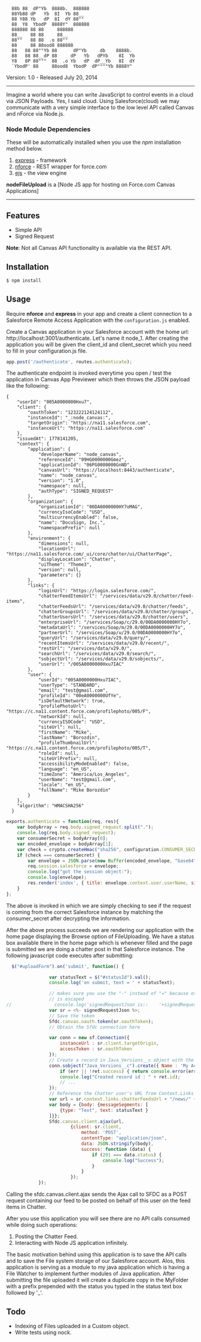 ```
  88b 88  dP"Yb  8888b.  888888                  
  88Yb88 dP   Yb  8I  Yb 88__                    
  88 Y88 Yb   dP  8I  dY 88""                    
  88  Y8  YbodP  8888Y"  888888                  
  888888 88 88     888888                        
  88__   88 88     88__                          
  88""   88 88  .o 88""                          
  88     88 88ood8 888888                        
  88   88 88""Yb 88      dP"Yb     db    8888b.  
  88   88 88__dP 88     dP   Yb   dPYb    8I  Yb 
  Y8   8P 88"""  88  .o Yb   dP  dP__Yb   8I  dY 
  `YbodP' 88     88ood8  YbodP  dP""""Yb 8888Y"  
```

Version: 1.0 - Released July 20, 2014

*****

Imagine a world where you can write JavaScript to control events in a cloud via JSON Payloads. Yes, I said cloud. Using Salesforce(cloud) we may communicate with a very simple interface to the low level API called Canvas and nForce via Node.js.

### Node Module Dependencies

These will be automatically installed when you use the *npm* installation method below.

1. [express](http://expressjs.com/) - framework
2. [nforce](https://github.com/kevinohara80/nforce) - REST wrapper for force.com
3. [ejs](embeddedjs.com/) - the view engine

**nodeFileUpload** is a [Node JS app for hosting on Force.com Canvas Applications]
*****
## Features

* Simple API
* Signed Request

**Note**: Not all Canvas API functionality is available via the REST API.

## Installation

```bash
$ npm install
```

## Usage

Require **nforce** and **express** in your app and create a client connection to a Salesforce Remote Access Application with the `configuration.js` enabled.

Create a Canvas application in your Salesforce account with the home url: http://localhost:3001/authenticate. Let's name it node_1. After creating the application you will be given the client_id and client_secret which you need to fill in your configuration.js file.

```js
app.post('/authenticate', routes.authenticate);
```

The authenticate endpoint is invoked everytime you open / test the application in Canvas App Previewer which then throws the JSON payload like the following:
```Sample HTTP POST request body from Salesforce
{
    "userId": "005A0000000Hxu7",
    "client": {
        "oauthToken": "123222124124112",
        "instanceId": "_:node_canvas:",
        "targetOrigin": "https://na11.salesforce.com",
        "instanceUrl": "https://na11.salesforce.com"
    },
    "issuedAt": 1778141205,
    "context": {
        "application": {
            "developerName": "node_canvas",
            "referenceId": "09HG0000000Gmez",
            "applicationId": "06PG0000000GnND",
            "canvasUrl": "https://localhost:8443/authenticate",
            "name": "node_canvas",
            "version": "1.0",
            "namespace": null,
            "authType": "SIGNED_REQUEST"
        },
        "organization": {
            "organizationId": "00DA0000000HY7oMAG",
            "currencyIsoCode": "USD",
            "multicurrencyEnabled": false,
            "name": "DocuSign, Inc.",
            "namespacePrefix": null
        },
        "environment": {
            "dimensions": null,
            "locationUrl": "https://na11.salesforce.com/_ui/core/chatter/ui/ChatterPage",
            "displayLocation": "Chatter",
            "uiTheme": "Theme3",
            "version": null,
            "parameters": {}
        },
        "links": {
            "loginUrl": "https://login.salesforce.com/",
            "chatterFeedItemsUrl": "/services/data/v29.0/chatter/feed-items",
            "chatterFeedsUrl": "/services/data/v29.0/chatter/feeds",
            "chatterGroupsUrl": "/services/data/v29.0/chatter/groups",
            "chatterUsersUrl": "/services/data/v29.0/chatter/users",
            "enterpriseUrl": "/services/Soap/c/29.0/00DA0000000HY7o",
            "metadataUrl": "/services/Soap/m/29.0/00DA0000000HY7o",
            "partnerUrl": "/services/Soap/u/29.0/00DA0000000HY7o",
            "queryUrl": "/services/data/v29.0/query/",
            "recentItemsUrl": "/services/data/v29.0/recent/",
            "restUrl": "/services/data/v29.0/",
            "searchUrl": "/services/data/v29.0/search/",
            "sobjectUrl": "/services/data/v29.0/sobjects/",
            "userUrl": "/005A0000000Hxu7IAC"
        },
        "user": {
            "userId": "005A0000000Hxu7IAC",
            "userType": "STANDARD",
            "email": "test@gmail.com",
            "profileId": "00eA0000000UfYe",
            "isDefaultNetwork": true,
            "profilePhotoUrl": "https://c.na11.content.force.com/profilephoto/005/F",
            "networkId": null,
            "currencyISOCode": "USD",
            "siteUrl": null,
            "firstName": "Mike",
            "lastName": "Borozdin",
            "profileThumbnailUrl": "https://c.na11.content.force.com/profilephoto/005/T",
            "roleId": null,
            "siteUrlPrefix": null,
            "accessibilityModeEnabled": false,
            "language": "en_US",
            "timeZone": "America/Los_Angeles",
            "userName": "test@gmail.com",
            "locale": "en_US",
            "fullName": "Mike Borozdin"
        }
    },
    "algorithm": "HMACSHA256" 
  }
```

```js
exports.authenticate = function(req, res){
    var bodyArray = req.body.signed_request.split(".");
    console.log(req.body.signed_request);
    var consumerSecret = bodyArray[0];
    var encoded_envelope = bodyArray[1];
    var check = crypto.createHmac("sha256", configuration.CONSUMER_SECRET).update(encoded_envelope).digest("base64");
    if (check === consumerSecret) {
        var envelope = JSON.parse(new Buffer(encoded_envelope, "base64").toString("ascii"));
        req.session.salesforce = envelope;
        console.log("got the session object:");
        console.log(envelope);
        res.render('index', { title: envelope.context.user.userName, signedRequestJson : JSON.stringify(envelope) });
    }
};
```

The above is invoked in which we are simply checking to see if the request is coming from the correct Salesforce instance by matching the consumer_secret after decrypting the information.


After the above process succeeds we are rendering our application with the home page displaying the Browse option of FileUploading. We have a status box available there in the home page which is whenever filled and the page is submitted we are doing a chatter post in that Salesforce instance. The following javascript code executes after submitting:
```js
  $("#uploadForm").on('submit', function() {

                var statusText = $("#statusId").val();
                console.log('on submit, text = ' + statusText);

                // makes sure you use the "-" instead of "=" because otherwise the JSON
                // is escaped
//                console.log('signedRequestJson is::    '+signedRequestJson);
                var sr = <%- signedRequestJson %>;
                // Save the token
                Sfdc.canvas.oauth.token(sr.oauthToken);
                // Obtain the Sfdc connection here

                var conn = new sf.Connection({
                    instanceUrl : sr.client.targetOrigin,
                    accessToken : sr.oauthToken
                });
                // Create a record in Java_Versions__c object with the fields 
                conn.sobject("Java_Versions__c").create({ Name : 'My Account #1' }, function(err, ret) {
                    if (err || !ret.success) { return console.error(err, ret); }
                    console.log("Created record id : " + ret.id);
                    // ...
                });
                // Reference the Chatter user's URL from Context.Links object.
                var url = sr.context.links.chatterFeedsUrl + "/news/" + sr.context.user.userId + "/feed-items";
                var body = {body: {messageSegments: [
                    {type: "Text", text: statusText }
                ]}};
                Sfdc.canvas.client.ajax(url,
                        {client: sr.client,
                            method: 'POST',
                            contentType: "application/json",
                            data: JSON.stringify(body),
                            success: function (data) {
                                if (201 === data.status) {
                                    console.log("Success");
                                }
                            }
                        });
            });
```

Calling the sfdc.canvas.client.ajax sends the Ajax call to SFDC as a POST request containing our feed to be posted on behalf of this user on the feed items in Chatter.

After you use this application you will see there are no API calls consumed while doing such operations:
1. Posting the Chatter Feed.
2. Interacting with Node JS application infinitely.

The basic motivation behind using this application is to save the API calls and to save the File system storage of our Salesforce account. Alos, this application is serving as a module to my java application which is having a File Watcher to implement further modules of Java application. After submitting the file uploaded it will create a duplicate copy in the MyFolder with a prefix prepended with the status you typed in the status text box followed by '_'.

## Todo

* Indexing of Files uploaded in a Custom object.
* Write tests using nock.